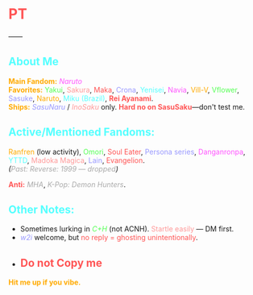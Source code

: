 # <span style="color:#ff5555">PT</span>
——
## <span style="color:#55ffff">**About Me**</span>  
**<span style="color:#ffaa00">Main Fandom:</span>** *<span style="color:#ff55ff">Naruto</span>*  
**<span style="color:#ffaa00">Favorites:</span>** <span style="color:#55ff55">Yakui</span>, <span style="color:#ff9999">Sakura</span>, <span style="color:#ff5555">Maka</span>, <span style="color:#9999ff">Crona</span>, <span style="color:#55ffff">Yenisei</span>, <span style="color:#ff55ff">Navia</span>, <span style="color:#ffaa00">Vill-V</span>, <span style="color:#55ff55">Vflower</span>, <span style="color:#9999ff">Sasuke</span>, <span style="color:#ffaa00">Naruto</span>, <span style="color:#55ffff">Miku (Brazil)</span>, **<span style="color:#ff5555">Rei Ayanami</span>**.  
**<span style="color:#ffaa00">Ships:</span>** *<span style="color:#9999ff">SasuNaru</span>* / *<span style="color:#ff9999">InoSaku</span>* only. **<span style="color:#ff5555">Hard no on SasuSaku</span>**—don't test me.  

## <span style="color:#55ffff">**Active/Mentioned Fandoms:**</span>  
<span style="color:#ffaa00">Ranfren</span> (low activity), <span style="color:#55ff55">Omori</span>, <span style="color:#ff5555">Soul Eater</span>, <span style="color:#9999ff">Persona series</span>, <span style="color:#ff55ff">Danganronpa</span>, <span style="color:#55ffff">YTTD</span>, <span style="color:#ff9999">Madoka Magica</span>, <span style="color:#9999ff">Lain</span>, <span style="color:#ff5555">Evangelion</span>.  
*(<span style="color:#aaaaaa">Past: Reverse: 1999 — dropped</span>)*  

**<span style="color:#ff5555">Anti:</span>** *<span style="color:#aaaaaa">MHA</span>*, *<span style="color:#aaaaaa">K-Pop: Demon Hunters</span>*.  

## <span style="color:#55ffff">**Other Notes:**</span>  
- Sometimes lurking in *<span style="color:#55ff55">C+H</span>* (not ACNH). <span style="color:#ff9999">Startle easily</span> — DM first.  
- *<span style="color:#9999ff">w2i</span>* welcome, but <span style="color:#ff5555">no reply = ghosting unintentionally</span>.  
- ## **<span style="color:#ff5555">Do not Copy me</span>**

**<span style="color:#ffaa00">Hit me up if you vibe.</span>**